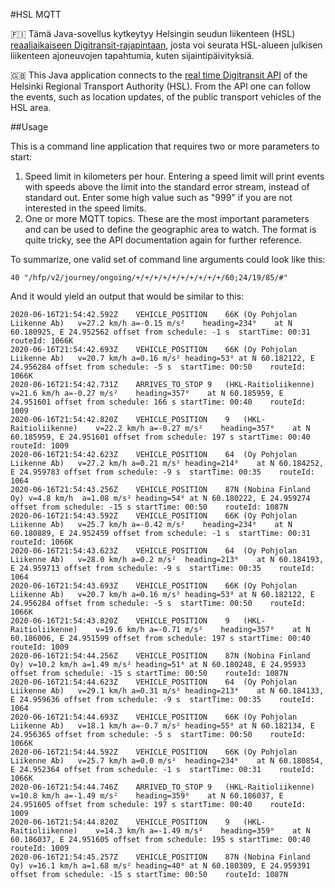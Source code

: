 #HSL MQTT

🇫🇮 Tämä Java-sovellus kytkeytyy Helsingin seudun liikenteen (HSL) [reaaliaikaiseen Digitransit-rajapintaan](https://digitransit.fi/en/developers/apis/4-realtime-api/vehicle-positions/), 
josta voi seurata HSL-alueen julkisen liikenteen ajoneuvojen tapahtumia, kuten sijaintipäivityksiä.

🇬🇧 This Java application connects to the [real time Digitransit API](https://digitransit.fi/en/developers/apis/4-realtime-api/vehicle-positions/) 
of the Helsinki Regional Transport Authority (HSL). From the API one can follow the events, such 
as location updates, of the public transport vehicles of the HSL area.

##Usage

This is a command line application that requires two or more parameters to start:

1. Speed limit in kilometers per hour. Entering a speed limit will print events with speeds
   above the limit into the standard error stream, instead of standard out. Enter some high
   value such as "999" if you are not interested in the speed limits.
2. One or more MQTT topics. These are the most important parameters and can be used to define
   the geographic area to watch. The format is quite tricky, see the API documentation again
   for further reference.
   
To summarize, one valid set of command line arguments could look like this:

    40 "/hfp/v2/journey/ongoing/+/+/+/+/+/+/+/+/+/+/60;24/19/85/#"
    
And it would yield an output that would be similar to this:

```
2020-06-16T21:54:42.592Z	VEHICLE_POSITION	66K	(Oy Pohjolan Liikenne Ab)	v=27.2 km/h	a=-0.15 m/s²	heading=234⁰	at N 60.180925, E 24.952562	offset from schedule: -1 s	startTime: 00:31	routeId: 1066K
2020-06-16T21:54:42.693Z	VEHICLE_POSITION	66K	(Oy Pohjolan Liikenne Ab)	v=20.7 km/h	a=0.16 m/s²	heading=53⁰	at N 60.182122, E 24.956284	offset from schedule: -5 s	startTime: 00:50	routeId: 1066K
2020-06-16T21:54:42.731Z	ARRIVES_TO_STOP	9	(HKL-Raitioliikenne)	v=21.6 km/h	a=-0.27 m/s²	heading=357⁰	at N 60.185959, E 24.951601	offset from schedule: 166 s	startTime: 00:40	routeId: 1009
2020-06-16T21:54:42.820Z	VEHICLE_POSITION	9	(HKL-Raitioliikenne)	v=22.2 km/h	a=-0.27 m/s²	heading=357⁰	at N 60.185959, E 24.951601	offset from schedule: 197 s	startTime: 00:40	routeId: 1009
2020-06-16T21:54:42.623Z	VEHICLE_POSITION	64	(Oy Pohjolan Liikenne Ab)	v=27.2 km/h	a=0.21 m/s²	heading=214⁰	at N 60.184252, E 24.959783	offset from schedule: -9 s	startTime: 00:35	routeId: 1064
2020-06-16T21:54:43.256Z	VEHICLE_POSITION	87N	(Nobina Finland Oy)	v=4.8 km/h	a=1.08 m/s²	heading=54⁰	at N 60.180222, E 24.959274	offset from schedule: -15 s	startTime: 00:50	routeId: 1087N
2020-06-16T21:54:43.592Z	VEHICLE_POSITION	66K	(Oy Pohjolan Liikenne Ab)	v=25.7 km/h	a=-0.42 m/s²	heading=234⁰	at N 60.180889, E 24.952459	offset from schedule: -1 s	startTime: 00:31	routeId: 1066K
2020-06-16T21:54:43.623Z	VEHICLE_POSITION	64	(Oy Pohjolan Liikenne Ab)	v=28.0 km/h	a=0.2 m/s²	heading=213⁰	at N 60.184193, E 24.959713	offset from schedule: -9 s	startTime: 00:35	routeId: 1064
2020-06-16T21:54:43.693Z	VEHICLE_POSITION	66K	(Oy Pohjolan Liikenne Ab)	v=20.7 km/h	a=0.16 m/s²	heading=53⁰	at N 60.182122, E 24.956284	offset from schedule: -5 s	startTime: 00:50	routeId: 1066K
2020-06-16T21:54:43.820Z	VEHICLE_POSITION	9	(HKL-Raitioliikenne)	v=19.6 km/h	a=-0.71 m/s²	heading=357⁰	at N 60.186006, E 24.951599	offset from schedule: 197 s	startTime: 00:40	routeId: 1009
2020-06-16T21:54:44.256Z	VEHICLE_POSITION	87N	(Nobina Finland Oy)	v=10.2 km/h	a=1.49 m/s²	heading=51⁰	at N 60.180248, E 24.95933	offset from schedule: -15 s	startTime: 00:50	routeId: 1087N
2020-06-16T21:54:44.623Z	VEHICLE_POSITION	64	(Oy Pohjolan Liikenne Ab)	v=29.1 km/h	a=0.31 m/s²	heading=213⁰	at N 60.184133, E 24.959636	offset from schedule: -9 s	startTime: 00:35	routeId: 1064
2020-06-16T21:54:44.693Z	VEHICLE_POSITION	66K	(Oy Pohjolan Liikenne Ab)	v=18.1 km/h	a=-0.7 m/s²	heading=55⁰	at N 60.182134, E 24.956365	offset from schedule: -5 s	startTime: 00:50	routeId: 1066K
2020-06-16T21:54:44.592Z	VEHICLE_POSITION	66K	(Oy Pohjolan Liikenne Ab)	v=25.7 km/h	a=0.0 m/s²	heading=234⁰	at N 60.180854, E 24.952364	offset from schedule: -1 s	startTime: 00:31	routeId: 1066K
2020-06-16T21:54:44.746Z	ARRIVED_TO_STOP	9	(HKL-Raitioliikenne)	v=10.8 km/h	a=-1.49 m/s²	heading=359⁰	at N 60.186037, E 24.951605	offset from schedule: 197 s	startTime: 00:40	routeId: 1009
2020-06-16T21:54:44.820Z	VEHICLE_POSITION	9	(HKL-Raitioliikenne)	v=14.3 km/h	a=-1.49 m/s²	heading=359⁰	at N 60.186037, E 24.951605	offset from schedule: 195 s	startTime: 00:40	routeId: 1009
2020-06-16T21:54:45.257Z	VEHICLE_POSITION	87N	(Nobina Finland Oy)	v=16.1 km/h	a=1.68 m/s²	heading=40⁰	at N 60.180309, E 24.959391	offset from schedule: -15 s	startTime: 00:50	routeId: 1087N
```